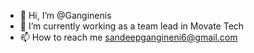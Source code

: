 - 👋 Hi, I’m @Ganginenis
- 🌱 I’m currently working as a team lead in Movate Tech
- 📫 How to reach me sandeepgangineni6@gmail.com

<!---
Ganginenis/Ganginenis is a ✨ special ✨ repository because its `README.md` (this file) appears on your GitHub profile.
You can click the Preview link to take a look at your changes.
--->
